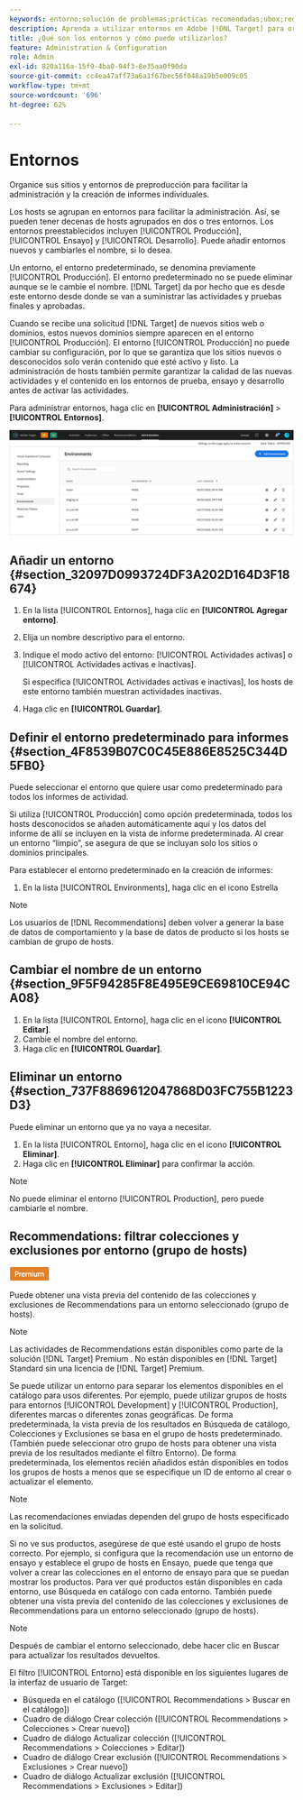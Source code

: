 ```yaml
---
keywords: entorno;solución de problemas;prácticas recomendadas;ubox;redirecciones;redireccionamiento;lista de direcciones permitidas;lista de direcciones bloqueadas;lista de bloqueados;lista de permitidos
description: Aprenda a utilizar entornos en Adobe [!DNL Target] para organizar sus sitios y entornos de preproducción con el fin de facilitar la administración y la creación de informes separados.
title: ¿Qué son los entornos y cómo puedo utilizarlos?
feature: Administration & Configuration
role: Admin
exl-id: 820a116a-15f9-4ba0-94f3-8e35aa0f90da
source-git-commit: cc4ea47aff73a6a1f67bec56f048a19b5e009c05
workflow-type: tm+mt
source-wordcount: '696'
ht-degree: 62%

---
```


# Entornos

Organice sus sitios y entornos de preproducción para facilitar la administración y la creación de informes individuales.

Los hosts se agrupan en entornos para facilitar la administración. Así, se pueden tener decenas de hosts agrupados en dos o tres entornos. Los entornos preestablecidos incluyen [!UICONTROL Producción], [!UICONTROL Ensayo] y [!UICONTROL Desarrollo]. Puede añadir entornos nuevos y cambiarles el nombre, si lo desea.

Un entorno, el entorno predeterminado, se denomina previamente [!UICONTROL Producción]. El entorno predeterminado no se puede eliminar aunque se le cambie el nombre. [!DNL Target] da por hecho que es desde este entorno desde donde se van a suministrar las actividades y pruebas finales y aprobadas.

Cuando se recibe una solicitud [!DNL Target] de nuevos sitios web o dominios, estos nuevos dominios siempre aparecen en el entorno [!UICONTROL Producción]. El entorno [!UICONTROL Producción] no puede cambiar su configuración, por lo que se garantiza que los sitios nuevos o desconocidos solo verán contenido que esté activo y listo. La administración de hosts también permite garantizar la calidad de las nuevas actividades y el contenido en los entornos de prueba, ensayo y desarrollo antes de activar las actividades.

Para administrar entornos, haga clic en **[!UICONTROL Administración]** > **[!UICONTROL Entornos]**.

![Lista de entornos](/help/administrating-target/assets/environments.png)

## Añadir un entorno {#section_32097D0993724DF3A202D164D3F18674}

1. En la lista [!UICONTROL Entornos], haga clic en **[!UICONTROL Agregar entorno]**.
1. Elija un nombre descriptivo para el entorno.
1. Indique el modo activo del entorno: [!UICONTROL Actividades activas] o [!UICONTROL Actividades activas e inactivas].

   Si especifica [!UICONTROL Actividades activas e inactivas], los hosts de este entorno también muestran actividades inactivas.

1. Haga clic en **[!UICONTROL Guardar]**.

## Definir el entorno predeterminado para informes {#section_4F8539B07C0C45E886E8525C344D5FB0}

Puede seleccionar el entorno que quiere usar como predeterminado para todos los informes de actividad.

Si utiliza [!UICONTROL Producción] como opción predeterminada, todos los hosts desconocidos se añaden automáticamente aquí y los datos del informe de allí se incluyen en la vista de informe predeterminada. Al crear un entorno “limpio”, se asegura de que se incluyan solo los sitios o dominios principales.

Para establecer el entorno predeterminado en la creación de informes:

1. En la lista [!UICONTROL Environments], haga clic en el icono Estrella

>[!NOTE]
>
>Los usuarios de [!DNL Recommendations] deben volver a generar la base de datos de comportamiento y la base de datos de producto si los hosts se cambian de grupo de hosts.

## Cambiar el nombre de un entorno {#section_9F5F94285F8E495E9CE69810CE94CA08}

1. En la lista [!UICONTROL Entorno], haga clic en el icono **[!UICONTROL Editar]**.
1. Cambie el nombre del entorno.
1. Haga clic en **[!UICONTROL Guardar]**.

## Eliminar un entorno {#section_737F8869612047868D03FC755B1223D3}

Puede eliminar un entorno que ya no vaya a necesitar.

1. En la lista [!UICONTROL Entorno], haga clic en el icono **[!UICONTROL Eliminar]**.
1. Haga clic en **[!UICONTROL Eliminar]** para confirmar la acción.

>[!NOTE]
>
>No puede eliminar el entorno [!UICONTROL Production], pero puede cambiarle el nombre.

## Recommendations: filtrar colecciones y exclusiones por entorno (grupo de hosts)

![Distintivo Premium](/help/assets/premium.png)

Puede obtener una vista previa del contenido de las colecciones y exclusiones de Recommendations para un entorno seleccionado (grupo de hosts).

>[!NOTE]
>
>Las actividades de Recommendations están disponibles como parte de la solución [!DNL Target] Premium . No están disponibles en [!DNL Target] Standard sin una licencia de [!DNL Target] Premium.

Se puede utilizar un entorno para separar los elementos disponibles en el catálogo para usos diferentes. Por ejemplo, puede utilizar grupos de hosts para entornos [!UICONTROL Development] y [!UICONTROL Production], diferentes marcas o diferentes zonas geográficas. De forma predeterminada, la vista previa de los resultados en Búsqueda de catálogo, Colecciones y Exclusiones se basa en el grupo de hosts predeterminado. (También puede seleccionar otro grupo de hosts para obtener una vista previa de los resultados mediante el filtro Entorno). De forma predeterminada, los elementos recién añadidos están disponibles en todos los grupos de hosts a menos que se especifique un ID de entorno al crear o actualizar el elemento.

>[!NOTE]
>
>Las recomendaciones enviadas dependen del grupo de hosts especificado en la solicitud.


Si no ve sus productos, asegúrese de que esté usando el grupo de hosts correcto. Por ejemplo, si configura que la recomendación use un entorno de ensayo y establece el grupo de hosts en Ensayo, puede que tenga que volver a crear las colecciones en el entorno de ensayo para que se puedan mostrar los productos. Para ver qué productos están disponibles en cada entorno, use Búsqueda en catálogo con cada entorno. También puede obtener una vista previa del contenido de las colecciones y exclusiones de Recommendations para un entorno seleccionado (grupo de hosts).

>[!NOTE]
>Después de cambiar el entorno seleccionado, debe hacer clic en Buscar para actualizar los resultados devueltos.

El filtro [!UICONTROL Entorno] está disponible en los siguientes lugares de la interfaz de usuario de Target:

* Búsqueda en el catálogo ([!UICONTROL Recommendations > Buscar en el catálogo])
* Cuadro de diálogo Crear colección ([!UICONTROL Recommendations > Colecciones > Crear nuevo])
* Cuadro de diálogo Actualizar colección ([!UICONTROL Recommendations > Colecciones > Editar])
* Cuadro de diálogo Crear exclusión ([!UICONTROL Recommendations > Exclusiones > Crear nuevo])
* Cuadro de diálogo Actualizar exclusión ([!UICONTROL Recommendations > Exclusiones > Editar])

